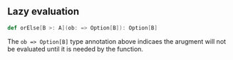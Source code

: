 ## Lazy evaluation
```scala
def orElse[B >: A](ob: => Option[B]): Option[B] 
```

The ```ob => Option[B]``` type annotation above indicaes the arugment will not be evaluated until it is needed by
the function.
